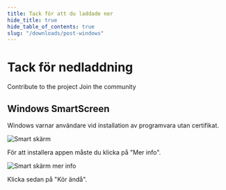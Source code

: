 ```yaml
---
title: Tack för att du laddade ner
hide_title: true
hide_table_of_contents: true
slug: "/downloads/post-windows"
---
```


<div className="text-center margin-top--xl">

# Tack för nedladdning

<div className="row margin-bottom--lg padding--sm flex-center">
<Link className="button button--outline button--warning button--lg margin--sm" href="/contributing">
  Contribute to the project
</Link>
<Link className="button button--outline button--info button--lg margin--sm" href="https://linwood.dev/matrix">
  Join the community
</Link>

</div>

## Windows SmartScreen


Windows varnar användare vid installation av programvara utan certifikat.

![Smart skärm](/img/smart-screen.png)

För att installera appen måste du klicka på "Mer info".

![Smart skärm mer info](/img/smart-screen-more-info.png)

Klicka sedan på "Kör ändå".

</div>
